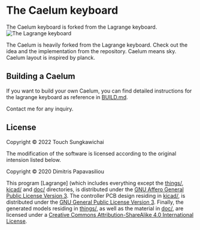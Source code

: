 # The Caelum keyboard

The Caelum keyboard is forked from the Lagrange keyboard.
![The Lagrange keyboard](./doc/lagrange_keyboard.png?raw=true)

The Caelum is heavily forked from the Lagrange keyboard. Check out the idea and the implementation from the repository. Caelum means sky. Caelum layout is inspired by planck.

## Building a Caelum

If you want to build your own Caelum, you can find detailed
instructions for the lagrange keyboard as reference in [BUILD.md](./BUILD.md).

Contact me for any inquiry. 

## License

Copyright © 2022 Touch Sungkawichai

The modification of the software is licensed according to the original intension listed below.


Copyright © 2020 Dimitris Papavasiliou

This program [Lagrange] (which includes everything except the
[things/](./things/), [kicad/](./kicad/) and [doc/](./doc/)
directories, is distributed under the [GNU Affero General Public
License Version 3](./LICENSE.AGPL).  The controller PCB design
residing in [kicad/](./kicad/), is distributed under the [GNU General
Public License Version 3](./LICENSE.GPL). Finally, the generated
models residing in [things/](./things/), as well as the material in
[doc/](./doc/), are licensed under a [Creative Commons
Attribution-ShareAlike 4.0 International License](./LICENSE.CC).
